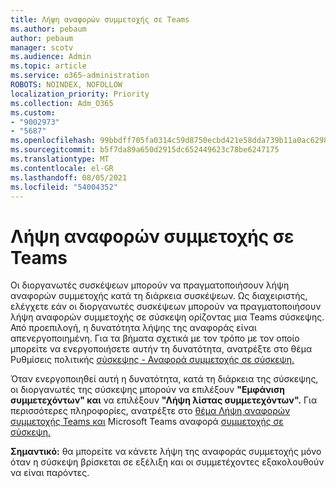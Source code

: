 ```yaml
---
title: Λήψη αναφορών συμμετοχής σε Teams
ms.author: pebaum
author: pebaum
manager: scotv
ms.audience: Admin
ms.topic: article
ms.service: o365-administration
ROBOTS: NOINDEX, NOFOLLOW
localization_priority: Priority
ms.collection: Adm_O365
ms.custom:
- "9002973"
- "5687"
ms.openlocfilehash: 99bbdff705fa0314c59d8750ecbd421e58dda739b11a0ac6298e15aa03fd8e47
ms.sourcegitcommit: b5f7da89a650d2915dc652449623c78be6247175
ms.translationtype: MT
ms.contentlocale: el-GR
ms.lasthandoff: 08/05/2021
ms.locfileid: "54004352"
---
```

# <a name="download-attendance-reports-in-teams"></a>Λήψη αναφορών συμμετοχής σε Teams

Οι διοργανωτές συσκέψεων μπορούν να πραγματοποιήσουν λήψη αναφορών συμμετοχής κατά τη διάρκεια συσκέψεων. Ως διαχειριστής, ελέγχετε εάν οι διοργανωτές συσκέψεων μπορούν να πραγματοποιήσουν λήψη αναφορών συμμετοχής σε σύσκεψη ορίζοντας μια Teams σύσκεψης. Από προεπιλογή, η δυνατότητα λήψης της αναφοράς είναι απενεργοποιημένη. Για τα βήματα σχετικά με τον τρόπο με τον οποίο μπορείτε να ενεργοποιήσετε αυτήν τη δυνατότητα, ανατρέξτε στο θέμα Ρυθμίσεις πολιτικής [σύσκεψης - Αναφορά συμμετοχής σε σύσκεψη.](https://docs.microsoft.com/microsoftteams/meeting-policies-in-teams#meeting-policy-settings---meeting-attendance-report)

Όταν ενεργοποιηθεί αυτή η δυνατότητα, κατά τη διάρκεια της σύσκεψης, οι διοργανωτές της σύσκεψης μπορούν να επιλέξουν **"Εμφάνιση συμμετεχόντων" και** να επιλέξουν **"Λήψη λίστας συμμετεχόντων".** Για περισσότερες πληροφορίες, ανατρέξτε στο [θέμα Λήψη αναφορών συμμετοχής Teams και](https://support.office.com/article/download-attendance-reports-in-teams-ae7cf170-530c-47d3-84c1-3aedac74d310) Microsoft Teams αναφορά [συμμετοχής σε σύσκεψη.](https://docs.microsoft.com/microsoftteams/teams-analytics-and-reports/meeting-attendance-report)

**Σημαντικό:** θα μπορείτε να κάνετε λήψη της αναφοράς συμμετοχής μόνο όταν η σύσκεψη βρίσκεται σε εξέλιξη και οι συμμετέχοντες εξακολουθούν να είναι παρόντες.